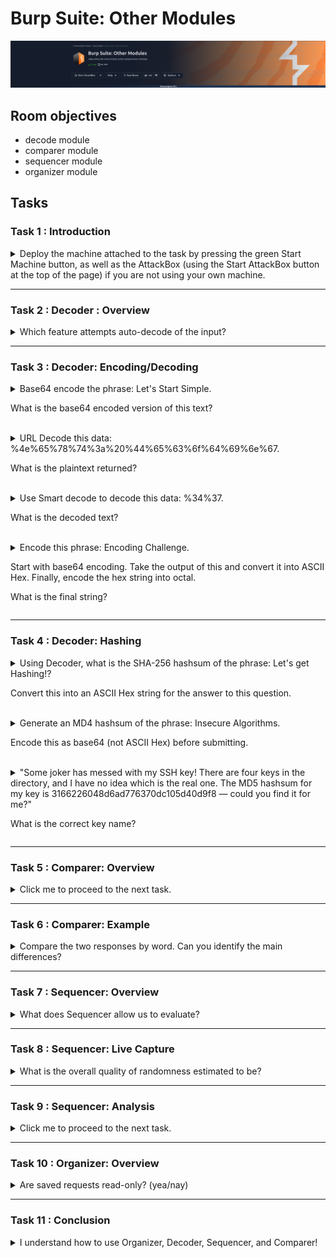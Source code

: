 # Burp Suite: Other Modules

![banner](imgs/04-Other_Modules/roomBanner.png)

## Room objectives

- decode module
- comparer module
- sequencer module
- organizer module

## Tasks

### Task 1 : Introduction

<details>
<summary>
Deploy the machine attached to the task by pressing the green Start Machine button, as well as the AttackBox (using the Start AttackBox button at the top of the page) if you are not using your own machine.
</summary>

```
No answer needed
```

</details>

---

### Task 2 : Decoder : Overview

<details>
<summary>
Which feature attempts auto-decode of the input?
</summary>

```
Smart decode
```

</details>

---

### Task 3 : Decoder: Encoding/Decoding

<details>
<summary>
Base64 encode the phrase: Let's Start Simple.

What is the base64 encoded version of this text?
</summary>

1. open decode module paste your text `Let's Start Simple`
2. encode it using base64
   ![encode](imgs/04-Other_Modules/T3_1.png)

```
TGV0J3MgU3RhcnQgU2ltcGxl
```

</details>

<br>

<details>
<summary>
URL Decode this data: %4e%65%78%74%3a%20%44%65%63%6f%64%69%6e%67.

What is the plaintext returned?
</summary>

1. open decode module paste your text `%4e%65%78%74%3a%20%44%65%63%6f%64%69%6e%67`
2. decode it with URl
    ![encode](imgs/04-Other_Modules/T3_2.png)

```
Next: Decoding
```

</details>

<br>

<details>
<summary>
Use Smart decode to decode this data: &#x25;&#x33;&#x34;&#x25;&#x33;&#x37;.

What is the decoded text?
</summary>

1. open decode module paste your text `&#x25;&#x33;&#x34;&#x25;&#x33;&#x37;`
2. decode it using smart decode
   ![encode](imgs/04-Other_Modules/T3_3.png)

```
47
```

</details>

<br>

<details>
<summary>
Encode this phrase: Encoding Challenge.

Start with base64 encoding. Take the output of this and convert it into ASCII Hex. Finally, encode the hex string into octal.

What is the final string?
</summary>

1. open decode module paste your text `Encoding Challenge`
2. encode it using base64
3. decode it with ASCII Hex
4. decode it with octal
   ![encode](imgs/04-Other_Modules/T3_4.png)

```
24034214a720270024142d541357471232250253552c1162d1206c
```

</details>

---

### Task 4 : Decoder: Hashing

<details>
<summary>
Using Decoder, what is the SHA-256 hashsum of the phrase: Let's get Hashing!?

Convert this into an ASCII Hex string for the answer to this question.
</summary>

1. open decode module paste your text `Let's get Hashing!`
2. hash it with SHA-256
3. convert it to ASCII Hex
   ![encode](imgs/04-Other_Modules/T4_1.png)

```
6b72350e719a8ef5af560830164b13596cb582757437e21d1879502072238abe
```

</details>

<br>

<details>
<summary>
Generate an MD4 hashsum of the phrase: Insecure Algorithms.

Encode this as base64 (not ASCII Hex) before submitting.
</summary>

1. open decode module paste your text `Insecure Algorithms`
2. hash it with MD4
3. encode it using base64
   ![encode](imgs/04-Other_Modules/T4_2.png)

```
TcV4QGZZN7y7lwYFRMMoeA==
```

</details>

<br>

<details>
<summary>
"Some joker has messed with my SSH key! There are four keys in the directory, and I have no idea which is the real one. The MD5 hashsum for my key is 3166226048d6ad776370dc105d40d9f8 — could you find it for me?"

What is the correct key name?
</summary>

1. download task file
2. unzip it using `unzip keys-1627343109071.zip`
3. change your dir to the folder
4. get hash of all files and compare it with given key using `md5sum key* | grep 3166226048d6ad776370dc105d40d9f8`
   ![encode](imgs/04-Other_Modules/T4_3.png)

```
key3
```

</details>

---

### Task 5 : Comparer: Overview

<details>
<summary>
Click me to proceed to the next task.
</summary>

```
No answer needed
```

</details>

---

### Task 6 : Comparer: Example

<details>
<summary>
Compare the two responses by word. Can you identify the main differences?
</summary>

```
No answer needed
```

</details>

---

### Task 7 : Sequencer: Overview

<details>
<summary>
What does Sequencer allow us to evaluate?
</summary>

```
Entropy
```

</details>

---

### Task 8 : Sequencer: Live Capture

<details>
<summary>
What is the overall quality of randomness estimated to be?
</summary>

```
excellent
```

</details>

---

### Task 9 : Sequencer: Analysis

<details>
<summary>
Click me to proceed to the next task.
</summary>

```
No answer needed
```

</details>

---

### Task 10 : Organizer: Overview

<details>
<summary>
Are saved requests read-only? (yea/nay)
</summary>

```
yea
```

</details>

---

### Task 11 : Conclusion

<details>
<summary>
I understand how to use Organizer, Decoder, Sequencer, and Comparer!
</summary>

```
No answer needed
```

</details>
